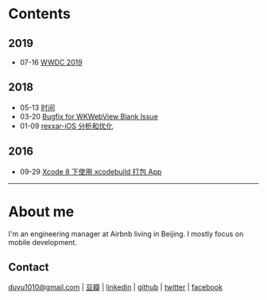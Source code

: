 
# Contents
## 2019
- 07-16 [WWDC 2019](./2019/WWDC2019.md)

## 2018
* 	 05-13 [时间](https://bigyelow.github.io/2018/time)
*   03-20 [Bugfix for WKWebView Blank Issue](https://bigyelow.github.io/2018/%20Bugfix%20for%20WKWebView%20Blank%20Issue)
*   01-09 [rexxar-iOS 分析和优化](https://bigyelow.github.io/2018/rexxar-iOS%20分析和优化)

## 2016

*   09-29 [Xcode 8 下使用 xcodebuild 打包 App](https://bigyelow.github.io/2016/Xcode%208%20下使用%20xcodebuild%20打包%20App)

---

# About me

I'm an engineering manager at Airbnb living in Beijing. I mostly focus on mobile development.

## Contact
duyu1010@gmail.com | [豆瓣](https://www.douban.com/people/bigyelow/) | [linkedin](https://www.linkedin.com/in/dewey-huang-50b423b6/) | [github](https://github.com/bigyelow) | [twitter](https://twitter.com/bigyelow) | [facebook](https://www.facebook.com/duyu.huang.5)


